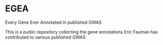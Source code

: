 # EGEA
Every Gene Ever Annotated in published GWAS

This is a public repository collecting the gene annotations Eric Fauman has contributed to various published GWAS
